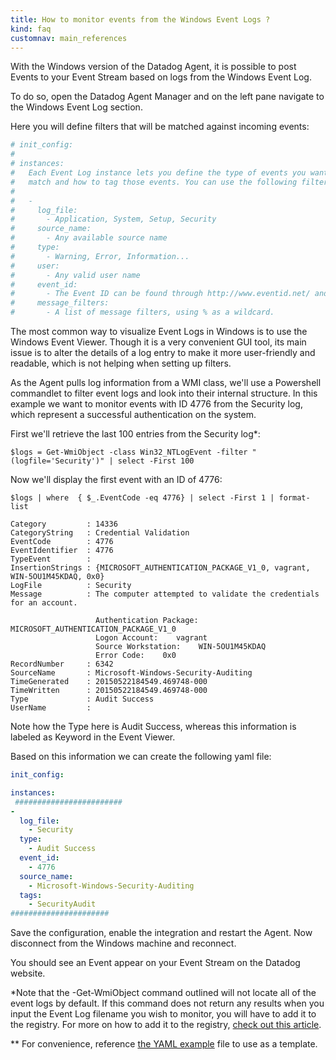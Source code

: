 ```yaml
---
title: How to monitor events from the Windows Event Logs ?
kind: faq
customnav: main_references
---
```


With the Windows version of the Datadog Agent, it is possible to post Events to your Event Stream based on logs from the Windows Event Log.

To do so, open the Datadog Agent Manager and on the left pane navigate to the Windows Event Log section.

Here you will define filters that will be matched against incoming events:
```yaml
# init_config:
# 
# instances:
#   Each Event Log instance lets you define the type of events you want to
#   match and how to tag those events. You can use the following filters:
#   
#   - 
#     log_file: 
#       - Application, System, Setup, Security
#     source_name: 
#       - Any available source name
#     type: 
#       - Warning, Error, Information...
#     user: 
#       - Any valid user name
#     event_id: 
#       - The Event ID can be found through http://www.eventid.net/ and viewed in the window event viewer.
#     message_filters: 
#       - A list of message filters, using % as a wildcard.
```

The most common way to visualize Event Logs in Windows is to use the Windows Event Viewer. Though it is a very convenient GUI tool, its main issue is to alter the details of a log entry to make it more user-friendly and readable, which is not helping when setting up filters.

As the Agent pulls log information from a WMI class, we'll use a Powershell commandlet to filter event logs and look into their internal structure. In this example we want to monitor events with ID 4776 from the Security log, which represent a successful authentication on the system.

First we'll retrieve the last 100 entries from the Security log*: 
```
$logs = Get-WmiObject -class Win32_NTLogEvent -filter "(logfile='Security')" | select -First 100
```

Now we'll display the first event with an ID of 4776:
```
$logs | where  { $_.EventCode -eq 4776} | select -First 1 | format-list

Category         : 14336
CategoryString   : Credential Validation
EventCode        : 4776
EventIdentifier  : 4776
TypeEvent        : 
InsertionStrings : {MICROSOFT_AUTHENTICATION_PACKAGE_V1_0, vagrant, WIN-5OU1M45KDAQ, 0x0}
LogFile          : Security
Message          : The computer attempted to validate the credentials for an account.

                   Authentication Package:    MICROSOFT_AUTHENTICATION_PACKAGE_V1_0
                   Logon Account:    vagrant
                   Source Workstation:    WIN-5OU1M45KDAQ
                   Error Code:    0x0
RecordNumber     : 6342
SourceName       : Microsoft-Windows-Security-Auditing
TimeGenerated    : 20150522184549.469748-000
TimeWritten      : 20150522184549.469748-000
Type             : Audit Success
UserName         : 
```

Note how the Type here is Audit Success, whereas this information is labeled as Keyword in the Event Viewer.

Based on this information we can create the following yaml file:
```yaml
init_config:

instances:
 ########################
- 
  log_file:
    - Security
  type:
    - Audit Success
  event_id: 
    - 4776
  source_name:
    - Microsoft-Windows-Security-Auditing
  tags:
    - SecurityAudit
######################
```

Save the configuration, enable the integration and restart the Agent. Now disconnect from the Windows machine and reconnect.

You should see an Event appear on your Event Stream on the Datadog website. 

*Note that the -Get-WmiObject command outlined will not locate all of the event logs by default. If this command does not return any results when you input the Event Log filename you wish to monitor, you will have to add it to the registry. For more on how to add it to the registry, [check out this article](https://help.datadoghq.com/hc/en-us/articles/115004991286).

** For convenience, reference [the YAML example](https://github.com/DataDog/dd-agent/tree/master/conf.d) file to use as a template. 